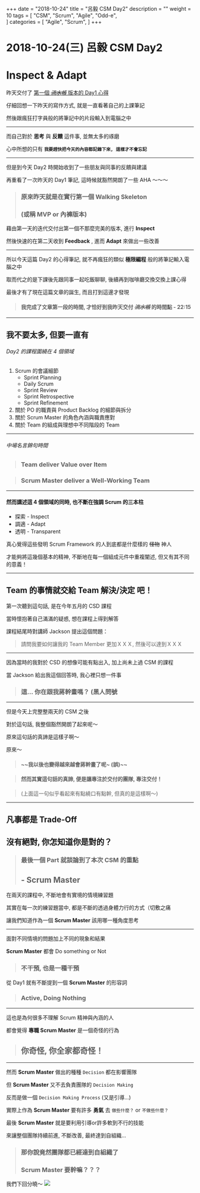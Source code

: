 +++
date = "2018-10-24"
title = "呂毅 CSM Day2"
description = ""
weight = 10
tags = [
    "CSM",
    "Scrum",
    "Agile",
    "Odd-e",    
]
categories = [
    "Agile",
    "Scrum",
]
+++
# 2018-10-24(三) 呂毅 CSM Day2

# Inspect & Adapt
昨天交付了 [第一個 ~~*流水帳*~~ 版本的 Day1 心得](https://x790116.github.io/2018/csm_day2/)

仔細回想一下昨天的寫作方式, 就是一直看著自己的上課筆記

然後跟瘋狂打字員般的將筆記中的片段輸入到電腦之中

---
而自己對於 **思考** 與 **反饋** 這件事, 並無太多的琢磨

心中所想的只有 **`我要趕快把今天的內容都記錄下來, 這樣才不會忘記`**

---

但是到今天 Day2 時開始收到了一些朋友與同事的反饋與建議

再重看了一次昨天的 Day1 筆記, 這時候就豁然開朗了一些 AHA ～～～ 

> ### 原來昨天就是在實行第一個 Walking Skeleton 
> ### (或稱 MVP or 內褲版本)

藉由第一天的迭代交付出第一個不那麼完美的版本, 進行 **Inspect**

然後快速的在第二天收到 **Feedback** , 進而 **Adapt** 來做出一些改善

---

所以今天這篇 Day2 的心得筆記, 就不再瘋狂的類似 **極限編程** 般的將筆記輸入電腦之中

取而代之的是下課後先跟同事一起吃飯聊聊, 後續再到咖啡廳交換交換上課心得


最後才有了現在這篇文章的誕生, 而且打到這邊才發現

> #### 我完成了文章第一段的時間, 才恰好到我昨天交付 ~~*流水帳*~~ 的時間點 - 22:15

---
## 我不要太多, 但要一直有

###### Day2 的課程圍繞在 4 個領域

1. Scrum 的會議細節 
   * Sprint Planning
   * Daily Scrum
   * Sprint Review 
   * Sprint Retrospective
   * Sprint Refinement
2. 關於 PO 的職責與 Product Backlog 的細節與拆分
3. 關於 Scrum Master 的角色內涵與職責應對
4. 關於 Team 的組成與理想中不同階段的 Team

---
###### 中場名言錦句時間
> ### **Team** deliver Value over Item

> ### **Scrum Master** deliver a Well-Working Team

---
#### 然而講述這 4 個領域的同時, 也不斷在強調 Scrum 的三本柱
* 探索 - Inspect
* 調適 - Adapt
* 透明 - Transparent

真心覺得這些發明 Scrum Framework 的人到底都是什麼樣的 ~~怪物~~ 神人

才能夠將這幾個基本的精神, 不斷地在每一個組成元件中重複闡述, 但又有其不同的意義！

---
## Team 的事情就交給 Team 解決/決定 吧！
第一次聽到這句話, 是在今年五月的 CSD 課程

當時懷抱著自己滿滿的疑惑, 想在課程上得到解答

課程結尾時對講師 Jackson 提出這個問題： 

> 請問我要如何讓我的 Team Member 更加ＸＸＸ, 然後可以達到ＸＸＸ

---
因為當時的我對於 CSD 的想像可能有點出入, 加上尚未上過 CSM 的課程

當 Jackson 給出我這個回答時, 我心裡只想一件事

> ### 這... 你在跟我蔣幹畫嗎？ (黑人問號

---
但是今天上完整整兩天的 CSM 之後

對於這句話, 我整個豁然開朗了起來呢～

原來這句話的真諦是這樣子啊～


原來～

> #### ~~我以後也變得越來越會蔣幹畫了呢~ (誤)~~ 

> #### 然而其實這句話的真諦, 便是讓專注於交付的團隊, 專注交付！

> (上面這一句似乎看起來有點繞口有點幹, 但真的是這樣啊～)

---
## 凡事都是 Trade-Off
## 沒有絕對, 你怎知道你是對的？

> ### 最後一個 Part 就談論到了本次 CSM 的重點 
> ## - Scrum Master

在兩天的課程中, 不斷地會有實境的情境練習題

其實在每一次的練習題當中, 都是不斷的透過身體力行的方式（切敷之痛

讓我們知道作為一個 **Scrum Master** 該用哪一種角度思考

---
面對不同情境的問題加上不同的現象和結果

**Scrum Master** 都會 Do something or Not

> ### 不干預, 也是一種干預

從 Day1 就有不斷提到一個 **Scrum Master** 的形容詞

> ### Active, Doing Nothing

---
這也是為何很多不理解 Scrum 精神與內涵的人

都會覺得 **專職 Scrum Master** 是一個奇怪的行為

> ## 你奇怪, 你全家都奇怪！

---
然而 **Scrum Master** 做出的種種 `Decision` 都在影響團隊

但 **Scrum Master** 又不去負責團隊的 `Decision Making`

反而是做一個 `Decision Making Process` (又是引導...)

實際上作為 **Scrum Master** 要有許多 **勇氣** 去 `做些什麼？`  or `不做些什麼？`

最後 **Scrum Master** 就是要利用引導or許多軟到不行的技能

來讓整個團隊持續前進, 不斷改善, 最終達到自組織...

> ### 那你說竟然團隊都已經達到自組織了
> ### **Scrum Master** 要幹嘛？？？

我們下回分曉～
![](https://i.imgur.com/x3jU0rY.jpg)